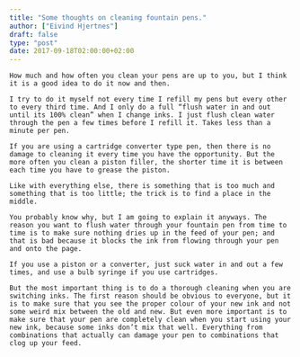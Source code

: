 ```yaml
---
title: "Some thoughts on cleaning fountain pens."
author: ["Eivind Hjertnes"]
draft: false
type: "post"
date: 2017-09-18T02:00:00+02:00
---
```


<div class="HTML">
  <div></div>

<p>

</div>

```text
How much and how often you clean your pens are up to you, but I think it is a good idea to do it now and then.
```

<div class="HTML">
  <div></div>

</p>

</div>

<div class="HTML">
  <div></div>

<p>

</div>

```text
I try to do it myself not every time I refill my pens but every other to every third time. And I only do a full “flush water in and out until its 100% clean” when I change inks. I just flush clean water through the pen a few times before I refill it. Takes less than a minute per pen.
```

<div class="HTML">
  <div></div>

</p>

</div>

<div class="HTML">
  <div></div>

<p>

</div>

```text
If you are using a cartridge converter type pen, then there is no damage to cleaning it every time you have the opportunity. But the more often you clean a piston filler, the shorter time it is between each time you have to grease the piston.
```

<div class="HTML">
  <div></div>

</p>

</div>

<div class="HTML">
  <div></div>

<p>

</div>

```text
Like with everything else, there is something that is too much and something that is too little; the trick is to find a place in the middle.
```

<div class="HTML">
  <div></div>

</p>

</div>

<div class="HTML">
  <div></div>

<p>

</div>

```text
You probably know why, but I am going to explain it anyways. The reason you want to flush water through your fountain pen from time to time is to make sure nothing dries up in the feed of your pen; and that is bad because it blocks the ink from flowing through your pen and onto the page.
```

<div class="HTML">
  <div></div>

</p>

</div>

<div class="HTML">
  <div></div>

<p>

</div>

```text
If you use a piston or a converter, just suck water in and out a few times, and use a bulb syringe if you use cartridges.
```

<div class="HTML">
  <div></div>

</p>

</div>

<div class="HTML">
  <div></div>

<p>

</div>

```text
But the most important thing is to do a thorough cleaning when you are switching inks. The first reason should be obvious to everyone, but it is to make sure that you see the proper colour of your new ink and not some weird mix between the old and new. But even more important is to make sure that your pen are completely clean when you start using your new ink, because some inks don’t mix that well. Everything from combinations that actually can damage your pen to combinations that clog up your feed.
```

<div class="HTML">
  <div></div>

</p>

</div>
